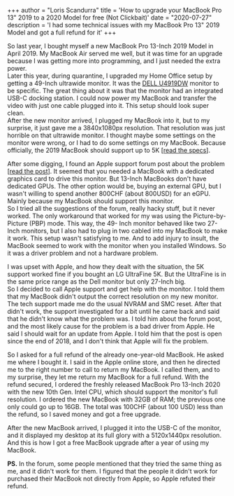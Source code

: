 +++
author = "Loris Scandurra"
title = 'How to upgrade your MacBook Pro 13" 2019 to a 2020 Model for free (Not Clickbait)'
date = "2020-07-27"
description = 'I had some technical issues with my MacBook Pro 13" 2019 Model and got a full refund for it'
+++

So last year, I bought myself a new MacBook Pro 13-Inch 2019 Model in April 2019. My MacBook Air served me well, but it was time for an upgrade because I was getting more into programming, and I just needed the extra power.  
Later this year, during quarantine, I upgraded my Home Office setup by getting a 49-Inch ultrawide monitor. It was the [DELL U4919DW](https://www.dell.com/en-us/work/shop/dell-ultrasharp-49-curved-monitor-u4919dw/apd/210-arnw/monitors-monitor-accessories) monitor to be specific. The great thing about it was that the monitor had an integrated USB-C docking station. I could now power my MacBook and transfer the video with just one cable plugged into it. This setup should look super clean.  
After the new monitor arrived, I plugged my MacBook into it, but to my surprise, it just gave me a 3840x1080px resolution. That resolution was just horrible on that ultrawide monitor. I thought maybe some settings on the monitor were wrong, or I had to do some settings on my MacBook. Because officially, the 2019 MacBook should support up to 5K [[read the specs](https://teamscandurra.files.wordpress.com/2020/07/mbp13_2019_5ksupport.pdf)].   

After some digging, I found an Apple support forum post about the problem [[read the post](https://discussions.apple.com/thread/8641919?answerId=253066967022#253066967022)]. It seemed that you needed a MacBook with a dedicated graphics card to drive this monitor. But 13-Inch MacBooks don't have dedicated GPUs. The other option would be, buying an external GPU, but I wasn't willing to spend another 800CHF (about 800USD) for an eGPU. Mainly because my MacBook should support this monitor.  
So I tried all the suggestions of the forum, really hacky stuff, but it never worked. The only workaround that worked for my was using the Picture-by-Picture (PBP) mode. This way, the 49- Inch monitor behaved like two 27-Inch monitors, but I also had to plug in two cabled into my MacBook to make it work. This setup wasn't satisfying to me. And to add injury to insult, the MacBook seemed to work with the monitor when you installed Windows. So it was a driver problem and not a hardware problem.  

I was upset with Apple, and how they dealt with the situation, the 5K support worked fine if you bought an LG UltraFine 5K. But the UltraFine is in the same price range as the Dell monitor but only 27-Inch big.  
So I decided to call Apple support and get help with the monitor. I told them that my MacBook didn't output the correct resolution on my new monitor. The tech support made me do the usual NVRAM and SMC reset. After that didn't work, the support investigated for a bit until he came back and said that he didn't know what the problem was. I told him about the forum post, and the most likely cause for the problem is a bad driver from Apple. He said I should wait for an update from Apple. I told him that the post is open since the end of 2018, and I don't think that Apple will fix the problem.  

So I asked for a full refund of the already one-year-old MacBook. He asked me where I bought it. I said in the Apple online store, and then he directed me to the right number to call to return my MacBook. I called them, and to my surprise, they let me return my MacBook for a full refund. With the refund secured, I ordered the freshly released MacBook Pro 13-Inch 2020 with the new 10th Gen. Intel CPU, which should support the monitor's full resolution. I ordered the new MacBook with 32GB of RAM; the previous one only could go up to 16GB. The total was 100CHF (about 100 USD) less than the refund, so I saved money and got a free upgrade.  

After the new MacBook arrived, I plugged it into the USB-C of the monitor, and it displayed my desktop at its full glory with a 5120x1440px resolution.  
And this is how I got a free MacBook upgrade after a year of using my MacBook.

**PS.** In the forum, some people mentioned that they tried the same thing as me, and it didn't work for them. I figured that the people it didn't work for purchased their MacBook not directly from Apple, so Apple refuted their refund.